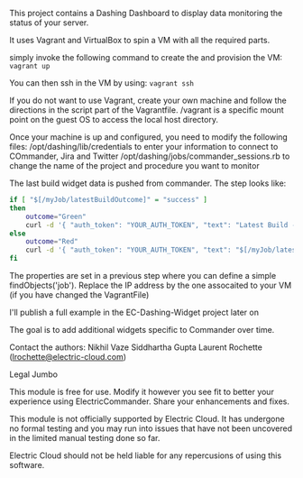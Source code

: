 This project contains a Dashing Dashboard to display data monitoring the status of your server.

It uses Vagrant and VirtualBox to spin a VM with all the required parts.

simply invoke  the following command to create the and provision the VM:
	`vagrant up`

You can then ssh in the VM by using:
	`vagrant ssh`

If you do not want to use Vagrant, create your own machine and follow the directions 
in the script part of the Vagrantfile.
/vagrant is a specific mount point on the guest OS to access the local host directory.

Once your machine is up and configured, you need to modify the following files:
  /opt/dashing/lib/credentials to enter your information to connect to COmmander, Jira and Twitter
  /opt/dashing/jobs/commander_sessions.rb to change the name of the project and procedure you want to monitor

The last build widget data is pushed from commander. The step looks like:

```sh
if [ "$[/myJob/latestBuildOutcome]" = "success" ]
then
    outcome="Green" 
    curl -d '{ "auth_token": "YOUR_AUTH_TOKEN", "text": "Latest Build - $[/myJob/latestBuild] ran for '$[/myJob/latestBuildElapsedTime]' hours, and was '$outcome' woo! ", "isGreen": 3}' \http://192.168.56.25:3030/widgets/welcome 
else
    outcome="Red" 
    curl -d '{ "auth_token": "YOUR_AUTH_TOKEN", "text": "$[/myJob/latestBuild] ran for $[/myJob/latestBuildElapsedTime] hours, and was '$outcome'! ", "isRed": 3}' \http://192.168.56.25:3030/widgets/welcome
fi
```

The properties are set in a previous step where you can define a simple findObjects('job').
Replace the IP address by the one assocaited to your VM (if you have changed the VagrantFile)

I'll publish a full example in the EC-Dashing-Widget project later on

The goal is to add additional widgets specific to Commander over time.

Contact the authors:
	Nikhil Vaze
	Siddhartha Gupta
	Laurent Rochette (lrochette@electric-cloud.com)

Legal Jumbo
 
This module is free for use. Modify it however you see fit to better your 
experience using ElectricCommander. Share your enhancements and fixes.

This module is not officially supported by Electric Cloud. It has undergone no 
formal testing and you may run into issues that have not been uncovered in the 
limited manual testing done so far.

Electric Cloud should not be held liable for any repercusions of using this 
software.
